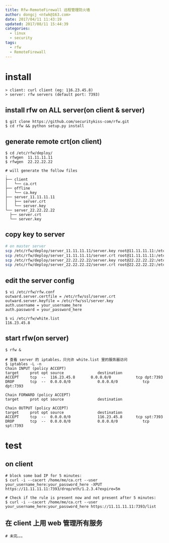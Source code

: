 ```yaml
---
title: Rfw-RemoteFirewall 远程管理防火墙
author: dongcj <ntwk@163.com>
date: 2017/04/11 11:43:19
updated: 2017/08/11 15:44:39
categories:
  - linux
  - security
tags:
  - rfw
  - RemoteFirewall
---
```

# install
    > client: curl client (eg: 116.23.45.8)
    > server: rfw servers (default port: 7393)

## install rfw on ALL server(on client & server)
    $ git clone https://github.com/securitykiss-com/rfw.git
    $ cd rfw && python setup.py install

## generate remote crt(on client)
    $ cd /etc/rfw/deploy/
    $ rfwgen  11.11.11.11
    $ rfwgen  22.22.22.22

    # will generate the follow files
    .
    ├── client
    │   └── ca.crt
    ├── offline
    │   └── ca.key
    ├── server_11.11.11.11
    │   ├── server.crt
    │   └── server.key
    └── server_22.22.22.22
      ├── server.crt
      └── server.key

## copy key to server
```bash
# on master server
scp /etc/rfw/deploy/server_11.11.11.11/server.key root@11.11.11.11:/etc/rfw/ssl/
scp /etc/rfw/deploy/server_11.11.11.11/server.crt root@11.11.11.11:/etc/rfw/ssl/
scp /etc/rfw/deploy/server_22.22.22.22/server.key root@22.22.22.22:/etc/rfw/ssl/
scp /etc/rfw/deploy/server_22.22.22.22/server.crt root@22.22.22.22:/etc/rfw/ssl/
```

## edit the server config
    $ vi /etc/rfw/rfw.conf
    outward.server.certfile = /etc/rfw/ssl/server.crt
    outward.server.keyfile = /etc/rfw/ssl/server.key
    auth.username = your_username_here
    auth.password = your_password_here

    $ vi /etc/rfw/white.list
    116.23.45.8


## start rfw(on server)
    $ rfw &

    # 查看 server 的 iptables，只允许 white.list 里的服务器访问
    $ iptables -L -n
    Chain INPUT (policy ACCEPT)
    target     prot opt source               destination
    ACCEPT     tcp  --  116.23.45.8       0.0.0.0/0           tcp dpt:7393
    DROP       tcp  --  0.0.0.0/0            0.0.0.0/0           tcp dpt:7393

    Chain FORWARD (policy ACCEPT)
    target     prot opt source               destination

    Chain OUTPUT (policy ACCEPT)
    target     prot opt source               destination
    ACCEPT     tcp  --  0.0.0.0/0            116.23.45.8      tcp spt:7393
    DROP       tcp  --  0.0.0.0/0            0.0.0.0/0           tcp spt:7393

# test

## on client
    # block some bad IP for 5 minutes:
    $ curl -i --cacert /home/me/ca.crt --user your_username_here:your_password_here -XPUT https://11.11.11.11:7393/drop/eth/1.2.3.4?expire=5m

    # Check if the rule is present now and not present after 5 minutes:
    $ curl -i --cacert /home/me/ca.crt --user your_username_here:your_password_here https://11.11.11.11:7393/list

## 在 client 上用 web 管理所有服务
    # 未完。。。







